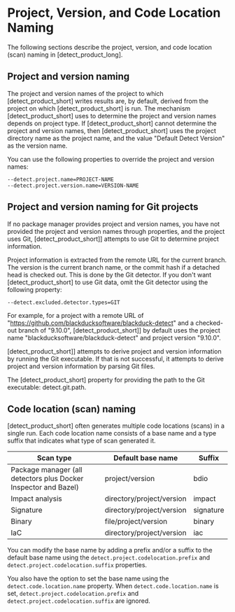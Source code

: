 # Project, Version, and Code Location Naming

The following sections describe the project, version, and code location (scan) naming in [detect_product_long].

## Project and version naming

The project and version names of the project to which [detect_product_short] writes results are, by default, derived from the project on which [detect_product_short] is run.  The mechanism [detect_product_short] uses to determine the project and version names depends on project type. If [detect_product_short] cannot determine the project and version names, then [detect_product_short] uses the project directory name as the project name, and the value "Default Detect Version" as the version name.

You can use the following properties to override the project and version names:
```
--detect.project.name=PROJECT-NAME
--detect.project.version.name=VERSION-NAME
```
## Project and version naming for Git projects

If no package manager provides project and version names, you have not provided the project and version names through properties, and the project uses Git, [detect_product_short]] attempts to use Git to determine project information.

Project information is extracted from the remote URL for the current branch. The version is the current branch name, or the commit hash if a detached head is checked out.  This is done by the Git detector. If you don't want [detect_product_short] to use Git data, omit the Git detector using the following property:
```
--detect.excluded.detector.types=GIT
```

For example, for a project with a remote URL of "https://github.com/blackducksoftware/blackduck-detect" and a checked-out branch of "9.10.0",
[detect_product_short]] by default uses the project name "blackducksoftware/blackduck-detect" and project version "9.10.0".

[detect_product_short]] attempts to derive project and version information by running the Git executable. If that is not successful, it attempts to derive
project and version information by parsing Git files.

The [detect_product_short] property for providing the path to the Git executable: detect.git.path.

## Code location (scan) naming

[detect_product_short] often generates multiple code locations (scans) in a single run.
Each code location name consists of a base name and a type suffix that indicates what type of scan generated it.

| Scan type | Default base name |Suffix |
|---|---|---|
| Package manager (all detectors plus Docker Inspector and Bazel) | project/version | bdio |
| Impact analysis | directory/project/version | impact |
| Signature | directory/project/version | signature |
| Binary | file/project/version | binary |
| IaC | directory/project/version | iac |

You can modify the base name by adding a prefix and/or a suffix to the default base name using the `detect.project.codelocation.prefix`
and `detect.project.codelocation.suffix` properties.

You also have the option to set the base name using the `detect.code.location.name` property.
When `detect.code.location.name` is set, `detect.project.codelocation.prefix` 
and `detect.project.codelocation.suffix` are ignored.

